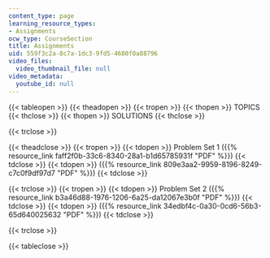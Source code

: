 ```yaml
---
content_type: page
learning_resource_types:
- Assignments
ocw_type: CourseSection
title: Assignments
uid: 559f3c2a-8c7a-1dc3-9fd5-4680f0a88796
video_files:
  video_thumbnail_file: null
video_metadata:
  youtube_id: null
---
```


{{< tableopen >}}
{{< theadopen >}}
{{< tropen >}}
{{< thopen >}}
TOPICS
{{< thclose >}}
{{< thopen >}}
SOLUTIONS
{{< thclose >}}

{{< trclose >}}

{{< theadclose >}}
{{< tropen >}}
{{< tdopen >}}
Problem Set 1 ({{% resource_link faff2f0b-33c6-8340-28a1-b1d65785931f "PDF" %}})
{{< tdclose >}}
{{< tdopen >}}
({{% resource_link 809e3aa2-9959-8196-8249-c7c0f9df97d7 "PDF" %}})
{{< tdclose >}}

{{< trclose >}}
{{< tropen >}}
{{< tdopen >}}
Problem Set 2 ({{% resource_link b3a46d88-1976-1206-6a25-da12067e3b0f "PDF" %}})
{{< tdclose >}}
{{< tdopen >}}
({{% resource_link 34edbf4c-0a30-0cd6-56b3-65d640025632 "PDF" %}})
{{< tdclose >}}

{{< trclose >}}

{{< tableclose >}}